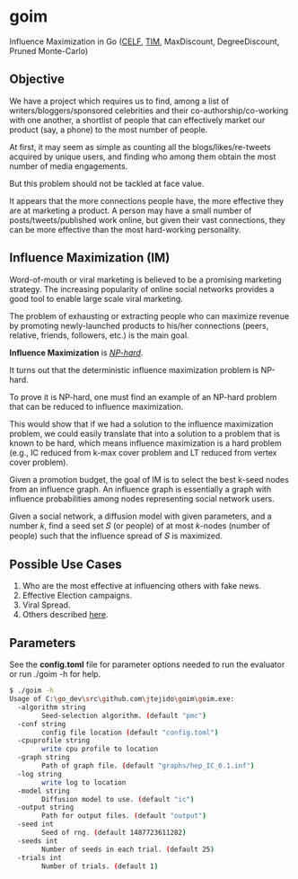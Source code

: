 # goim
Influence Maximization in Go ([CELF][1], [TIM][2], MaxDiscount, DegreeDiscount, Pruned Monte-Carlo)

## Objective

We have a project which requires us to find, among a list of writers/bloggers/sponsored celebrities 
and their co-authorship/co-working with one another, a shortlist of people that can effectively market our 
product (say, a phone) to the most number of people.

At first, it may seem as simple as counting all the blogs/likes/re-tweets acquired by unique users,
and finding who among them obtain the most number of media engagements. 

But this problem should not be tackled at face value.

It appears that the more connections people have, the more effective they are at marketing a product. 
A person may have a small number of posts/tweets/published work online, but given their vast connections, 
they can be more effective than the most hard-working personality.

## Influence Maximization (IM)

Word-of-mouth or viral marketing is believed to be a promising marketing strategy. 
The increasing popularity of online social networks provides a good tool to enable large scale viral marketing.

The problem of exhausting or extracting people who can maximize revenue by promoting newly-launched 
products to his/her connections (peers, relative, friends, followers, etc.) is the main goal.

**Influence Maximization** is *[NP-hard][3]*.

It turns out that the deterministic influence maximization problem is NP-hard.

To prove it is NP-hard, one must find an example of an NP-hard problem that can be reduced to influence maximization.

This would show that if we had a solution to the influence maximization problem, we could easily translate that into a solution to a problem that is known to be hard, which means influence maximization is a hard problem (e.g., IC reduced from k-max cover problem and LT reduced from vertex cover problem).

Given a promotion budget, the goal of IM is to select the best k-seed nodes from an influence graph.
An influence graph is essentially a graph with influence probabilities among nodes representing social network users.

Given a social network, a diffusion model with given parameters, and a number 𝑘,
find a seed set 𝑆 (or people) of at most 𝑘-nodes (number of people) such that the influence spread of 𝑆 is maximized.

## Possible Use Cases

1. Who are the most effective at influencing others with fake news.
2. Effective Election campaigns.
3. Viral Spread.
4. Others described [here][4].


## Parameters

See the **config.toml** file for parameter options needed to run the evaluator or run ./goim -h for help.

```bash
$ ./goim -h
Usage of C:\go_dev\src\github.com\jtejido\goim\goim.exe:
  -algorithm string
        Seed-selection algorithm. (default "pmc")
  -conf string
        config file location (default "config.toml")
  -cpuprofile string
        write cpu profile to location
  -graph string
        Path of graph file. (default "graphs/hep_IC_0.1.inf")
  -log string
        write log to location
  -model string
        Diffusion model to use. (default "ic")
  -output string
        Path for output files. (default "output")
  -seed int
        Seed of rng. (default 1487723611282)
  -seeds int
        Number of seeds in each trial. (default 25)
  -trials int
        Number of trials. (default 1)
```


[1]: <http://snap.stanford.edu/class/cs224w-readings/goyal11celf.pdf> "A. Goyal, W. Lu, L. Lakshmanan. CELF++: Optimizing the Greedy Algorithm for Influence Maximization in Social Networks. WWW 2011"

[2]: <http://arxiv.org/pdf/1404.0900v2.pdf> "Y. Tang, X. Xiao, and Y. Shi. Influence maximization: Near-optimal time complexity meets practical efficiency. SIGMOD 2014"

[3]: <https://www.cs.cornell.edu/home/kleinber/kdd03-inf.pdf> "D. Kempe, J. Kleinberg, E. Tardos. Maximizing the Spread of Influence through a Social Network."

[4]: <https://dl.acm.org/doi/pdf/10.1145/2503792.2503797> "A. Guille, H. Hacid, C. Favre, and D. A. Zighed, Information diffusion in online social networks: A survey. SIGMOD 2013."

